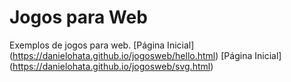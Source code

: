 # Jogos para Web
Exemplos de jogos para web.
[Página Inicial] (https://danielohata.github.io/jogosweb/hello.html)
[Página Inicial] (https://danielohata.github.io/jogosweb/svg.html)

